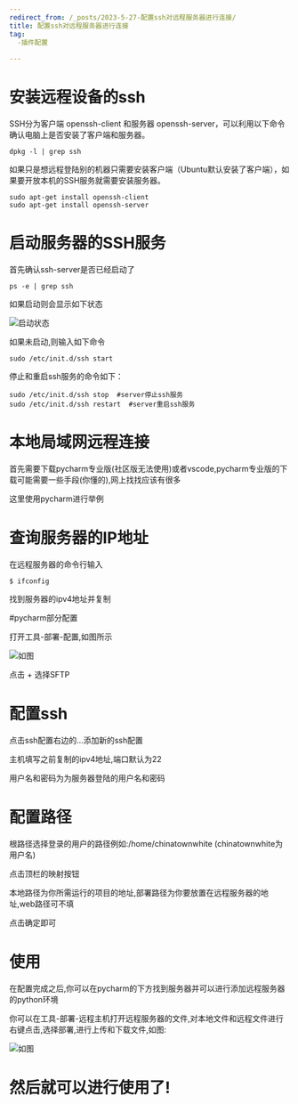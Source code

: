 ```yaml
---
redirect_from: /_posts/2023-5-27-配置ssh对远程服务器进行连接/
title: 配置ssh对远程服务器进行连接
tag:
  -插件配置
  
---
```

# 安装远程设备的ssh
SSH分为客户端 openssh-client 和服务器 openssh-server，可以利用以下命令确认电脑上是否安装了客户端和服务器。
```
dpkg -l | grep ssh
```
如果只是想远程登陆别的机器只需要安装客户端（Ubuntu默认安装了客户端），如果要开放本机的SSH服务就需要安装服务器。
```
sudo apt-get install openssh-client 
sudo apt-get install openssh-server 
```
# 启动服务器的SSH服务

首先确认ssh-server是否已经启动了
```
ps -e | grep ssh
```
如果启动则会显示如下状态

![启动状态](https://chinatownlittlewhite.github.io/images/%E9%85%8D%E7%BD%AEssh%E5%AF%B9%E8%BF%9C%E7%A8%8B%E6%9C%8D%E5%8A%A1%E5%99%A8%E8%BF%9B%E8%A1%8C%E8%BF%9E%E6%8E%A5--%E5%90%AF%E5%8A%A8.jpg)

如果未启动,则输入如下命令
```
sudo /etc/init.d/ssh start 
```

停止和重启ssh服务的命令如下：

```
sudo /etc/init.d/ssh stop  #server停止ssh服务 
sudo /etc/init.d/ssh restart  #server重启ssh服务
```
# 本地局域网远程连接

首先需要下载pycharm专业版(社区版无法使用)或者vscode,pycharm专业版的下载可能需要一些手段(你懂的),网上找找应该有很多  

这里使用pycharm进行举例

# 查询服务器的IP地址

在远程服务器的命令行输入
```
$ ifconfig
```
找到服务器的ipv4地址并复制

#pycharm部分配置

打开工具-部署-配置,如图所示

![如图](https://chinatownlittlewhite.github.io/images/%E9%85%8D%E7%BD%AEssh%E5%AF%B9%E8%BF%9C%E7%A8%8B%E6%9C%8D%E5%8A%A1%E5%99%A8%E8%BF%9B%E8%A1%8C%E8%BF%9E%E6%8E%A5--%E9%85%8D%E7%BD%AE.png)

点击 + 选择SFTP
# 配置ssh

点击ssh配置右边的...添加新的ssh配置

主机填写之前复制的ipv4地址,端口默认为22

用户名和密码为为服务器登陆的用户名和密码

# 配置路径

根路径选择登录的用户的路径例如:/home/chinatownwhite  (chinatownwhite为用户名)

点击顶栏的映射按钮

本地路径为你所需运行的项目的地址,部署路径为你要放置在远程服务器的地址,web路径可不填

点击确定即可
# 使用

在配置完成之后,你可以在pycharm的下方找到服务器并可以进行添加远程服务器的python环境

你可以在工具-部署-远程主机打开远程服务器的文件,对本地文件和远程文件进行右键点击,选择部署,进行上传和下载文件,如图:

![如图](https://chinatownlittlewhite.github.io/images/%E9%85%8D%E7%BD%AEssh%E5%AF%B9%E8%BF%9C%E7%A8%8B%E6%9C%8D%E5%8A%A1%E5%99%A8%E8%BF%9B%E8%A1%8C%E8%BF%9E%E6%8E%A5--%E4%B8%8A%E4%BC%A0%E4%B8%8B%E8%BD%BD.png)

# 然后就可以进行使用了!
